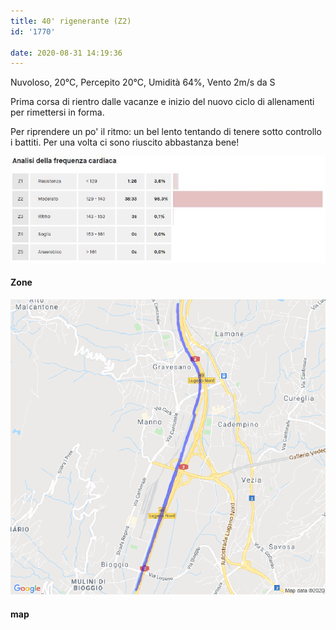 ```yaml
---
title: 40' rigenerante (Z2)
id: '1770'

date: 2020-08-31 14:19:36
---
```


Nuvoloso, 20°C, Percepito 20°C, Umidità 64%, Vento 2m/s da S

Prima corsa di rientro dalle vacanze e inizio del nuovo ciclo di allenamenti per rimettersi in forma.

Per riprendere un po' il ritmo: un bel lento tentando di tenere sotto controllo i battiti. Per una volta ci sono riuscito abbastanza bene!

![image](/images/2021/08/zones.jpg)

#### Zone

![image](/images/2021/08/20200831-activity-map.png)

#### map
